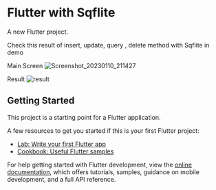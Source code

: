 # Flutter with Sqflite

A new Flutter project.

Check this result of insert, update, query , delete method with Sqflite in demo

Main Screen
![Screenshot_20230110_211427](https://user-images.githubusercontent.com/29421473/211832892-7b24eb93-839b-43f2-aeaf-8b518e7ad10f.png)

Result
![result](https://user-images.githubusercontent.com/29421473/211592329-7e069631-ed8c-41ca-bfcf-9aa3118c877a.PNG)




## Getting Started

This project is a starting point for a Flutter application.

A few resources to get you started if this is your first Flutter project:

- [Lab: Write your first Flutter app](https://docs.flutter.dev/get-started/codelab)
- [Cookbook: Useful Flutter samples](https://docs.flutter.dev/cookbook)

For help getting started with Flutter development, view the
[online documentation](https://docs.flutter.dev/), which offers tutorials,
samples, guidance on mobile development, and a full API reference.
